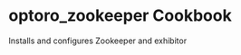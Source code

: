 optoro_zookeeper Cookbook
========================

Installs and configures Zookeeper and exhibitor
